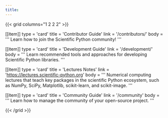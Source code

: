 ```yaml
---
title:
---
```


{{< grid columns="1 2 2 2" >}}

[[item]]
type = 'card'
title = 'Contributor Guide'
link = '/contributors/'
body = '''
Learn how to join the Scientific Python community!
'''

[[item]]
type = 'card'
title = 'Development Guide'
link = '/development/'
body = '''
Learn recommended tools and approaches for developing Scientific Python libraries.
'''

[[item]]
type = 'card'
title = 'Lectures Notes'
link = 'https://lectures.scientific-python.org'
body = '''
Numerical computing lectures that teach key packages in the scientific Python ecosystem, such as NumPy, SciPy, Matplotlib, scikit-learn, and scikit-image.
'''

[[item]]
type = 'card'
title = 'Community Guide'
link = '/community'
body = '''
Learn how to manage the community of your open-source project.
'''

{{< /grid >}}

<!--
      # - buttonText: Maintainer Guide
      #   url: /maintainers/
      #   text: Learn how to build, coordinate, and sustain a healthy project.
      # - buttonText: Community Guide
      #   url: /community/
      #   text: Get familiar with the Scientific Python community.
-->
